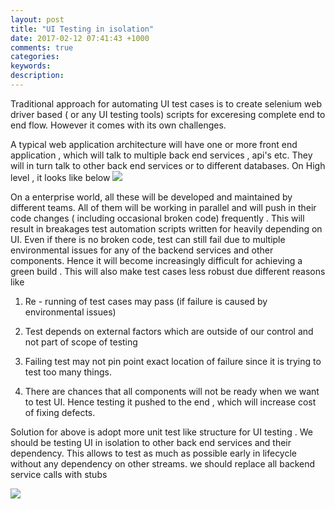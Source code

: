 ```yaml
---
layout: post
title: "UI Testing in isolation"
date: 2017-02-12 07:41:43 +1000
comments: true
categories: 
keywords: 
description: 
---
```

Traditional approach for automating UI test cases is to create selenium web driver based ( or any UI testing tools)  scripts for exceresing complete end to end flow. However it comes with its own challenges.

A typical web application architecture will have one or more front end application , which will talk to multiple back end services , api's etc. They will in turn talk to other back end services or to different databases.
On High level , it looks like below
![]({{site.images_dir}}/2017/02/02/UIinIsolation_1.png)

 On a enterprise world, all these will be developed and maintained by different teams. All of them will be working in parallel and will push in their code changes ( including occasional broken code) frequently . This will result in breakages test automation scripts written for heavily depending on UI. Even if there is no broken code, test can still fail due to multiple environmental issues for any of the backend services and other components.  Hence it will become increasingly difficult for achieving a green build . This will also make test cases less robust 
due different reasons like

1. Re - running of test cases may pass (if failure is caused by environmental issues)

2. Test depends on external factors which are outside of our control and not part of scope of testing

3. Failing test may not pin point exact location of failure since it is trying to test too many things.

4. There are chances that all components will not be ready when we want to test UI. Hence testing it pushed to the end , which will increase cost of fixing defects.

Solution for above is adopt more unit test like structure for UI testing . We should be testing UI in isolation to other back end services and their dependency. This allows to test as much as possible early in lifecycle without any dependency on other streams. we should replace all backend service calls with stubs


![]({{site.images_dir}}/2017/02/02/UIinIsolation_2.png)
